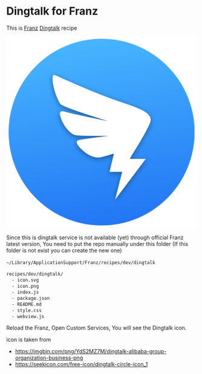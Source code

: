 # Dingtalk for Franz
This is [Franz](https://meetfranz.com/) [Dingtalk](https://www.dingtalk.com/) recipe

![Dingtalk icon](https://github.com/mirzaakhena/recipe-dingtalk/blob/master/icon.png?raw=true)

Since this is dingtalk service is not available (yet) through official Franz latest version, You need to put the repo manually under this folder (If this folder is not exist you can create the new one)

`~/Library/ApplicationSupport/Franz/recipes/dev/dingtalk`
```
recipes/dev/dingtalk/
  - icon.svg
  - icon.png
  - index.js
  - package.json
  - README.md
  - style.css
  - webview.js
```

Reload the Franz, Open Custom Services, You will see the Dingtalk icon. 

icon is taken from
* https://imgbin.com/png/YdS2MZ7M/dingtalk-alibaba-group-organization-business-png
* https://seekicon.com/free-icon/dingtalk-circle-icon_1


